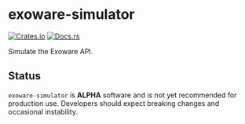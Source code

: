 # exoware-simulator

[![Crates.io](https://img.shields.io/crates/v/exoware-simulator.svg)](https://crates.io/crates/exoware-simulator)
[![Docs.rs](https://docs.rs/exoware-simulator/badge.svg)](https://docs.rs/exoware-simulator)

Simulate the Exoware API.

## Status

`exoware-simulator` is **ALPHA** software and is not yet recommended for production use. Developers should expect breaking changes and occasional instability.